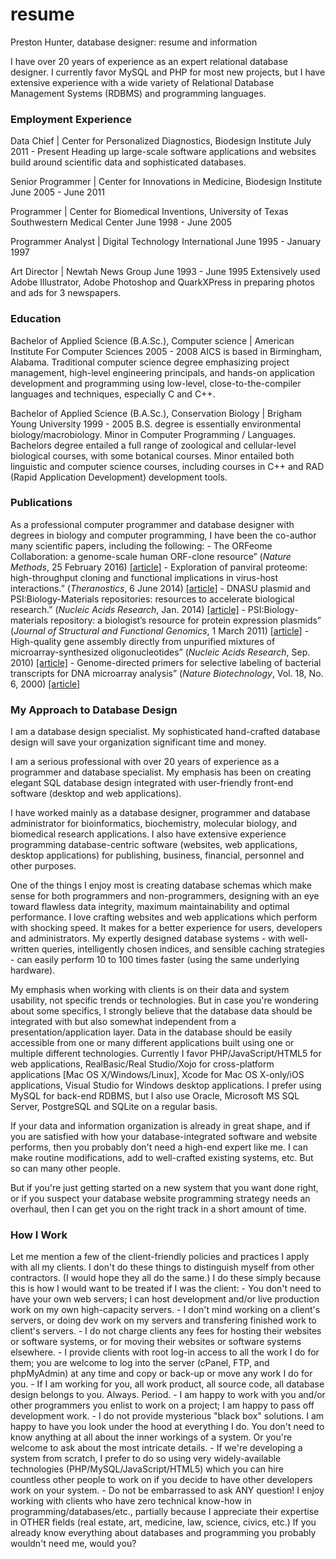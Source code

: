 # resume
Preston Hunter, database designer: resume and information

I have over 20 years of experience as an expert relational database designer. I currently favor MySQL and PHP for most new projects, but I have extensive experience with a wide variety of Relational Database Management Systems (RDBMS) and programming languages.

<h3>Employment Experience</h3>

Data Chief | Center for Personalized Diagnostics, Biodesign Institute
July 2011 - Present
Heading up large-scale software applications and websites build around scientific data and sophisticated databases.

Senior Programmer | Center for Innovations in Medicine, Biodesign Institute
June 2005 - June 2011

Programmer | Center for Biomedical Inventions, University of Texas Southwestern Medical Center
June 1998 - June 2005

Programmer Analyst | Digital Technology International
June 1995 - January 1997

Art Director | Newtah News Group
June 1993 - June 1995
Extensively used Adobe Illustrator, Adobe Photoshop and QuarkXPress in preparing photos and ads for 3 newspapers.


<h3>Education</h3>
Bachelor of Applied Science (B.A.Sc.), Computer science | American Institute For Computer Sciences
2005 - 2008
AICS is based in Birmingham, Alabama. Traditional computer science degree emphasizing project management, high-level engineering principals, and hands-on application development and programming using low-level, close-to-the-compiler  languages and techniques, especially C and C++.

Bachelor of Applied Science (B.A.Sc.), Conservation Biology | Brigham Young University
1999 - 2005
B.S. degree is essentially environmental biology/macrobiology. Minor in Computer Programming /  Languages. Bachelors degree entailed a full range of zoological and cellular-level biological courses,  with some botanical courses. Minor entailed both linguistic and computer science courses, including courses in C++ and RAD (Rapid Application Development) development tools.

<h3>Publications</h3>
As a professional computer programmer and database designer with degrees in biology and computer programming, I have been the co-author many scientific papers, including the following:
- The ORFeome Collaboration: a genome-scale human ORF-clone resource&rdquo; (<em>Nature Methods</em>, 25 February 2016) <a href="http://www.nature.com/nmeth/journal/v13/n3/full/nmeth.3776.html">[article]</a></li>
- Exploration of panviral proteome: high-throughput cloning and functional implications in virus-host interactions.&rdquo; (<em>Theranostics</em>, 6 June 2014) <a href="http://www.ncbi.nlm.nih.gov/pubmed/24955142">[article]</a></li>
- DNASU plasmid and PSI:Biology-Materials repositories: resources to accelerate biological research.&rdquo; (<em>Nucleic Acids Research</em>, Jan. 2014) <a href="http://www.ncbi.nlm.nih.gov/pubmed/24225319">[article]</a></li>
- PSI:Biology-materials repository: a biologist&rsquo;s resource for protein expression plasmids&rdquo; (<em>Journal of Structural and Functional Genomics</em>, 1 March 2011) <a href="http://www.ncbi.nlm.nih.gov/pubmed/21360289">[article]</a></li>
- High-quality gene assembly directly from unpurified mixtures of microarray-synthesized oligonucleotides&rdquo; (<em>Nucleic Acids Research</em>, Sep. 2010) <a href="http://www.ncbi.nlm.nih.gov/pmc/articles/PMC2965257/">[article]</a></li>
- Genome-directed primers for selective labeling of bacterial transcripts for DNA microarray analysis&rdquo; (<em>Nature Biotechnology</em>, Vol. 18, No. 6, 2000) <a href="http://www.ncbi.nlm.nih.gov/pubmed/10835610">[article]</a></li>

<h3>My Approach to Database Design</h3>
I am a database design specialist. My sophisticated hand-crafted database design will save your organization significant time and money.

I am a serious professional with over 20 years of experience as a programmer and database specialist. My emphasis has been on creating elegant SQL database design integrated with user-friendly front-end software (desktop and web applications).

I have worked mainly as a database designer, programmer and database administrator for bioinformatics, biochemistry, molecular biology, and biomedical research applications. I  also have extensive experience programming database-centric software (websites, web applications, desktop applications) for publishing, business, financial, personnel and other purposes.

One of the things I enjoy most is creating database schemas which make sense for both programmers and non-programmers, designing with an eye toward flawless data integrity, maximum maintainability and optimal performance. I love crafting websites and web applications which perform with shocking speed. It makes for a better experience for users, developers and administrators. My expertly designed database systems - with well-written queries, intelligently chosen indices, and sensible caching strategies - can easily perform 10 to 100 times faster (using the same underlying hardware).

My emphasis when working with clients is on their data and system usability, not specific trends or technologies. But in case you're wondering about some specifics, I strongly believe that the database data should be integrated with but also somewhat independent from a presentation/application layer. Data in the database should be easily accessible from one or many different applications built using one or multiple different technologies. Currently I favor PHP/JavaScript/HTML5 for web applications, RealBasic/Real Studio/Xojo for cross-platform applications [Mac OS X/Windows/Linux], Xcode for Mac OS X-only/iOS applications, Visual Studio for Windows desktop applications. I prefer using MySQL for back-end RDBMS, but I also use Oracle, Microsoft MS SQL Server, PostgreSQL and SQLite on a regular basis.

If your data and information organization is already in great shape, and if you are satisfied with how your database-integrated software and website performs, then you probably don't need a high-end expert like me. I can make routine modifications, add to well-crafted existing systems, etc. But so can many other people.

But if you're just getting started on a new system that you want done right, or if you suspect your database website programming strategy needs an overhaul, then I can get you on the right track in a short amount of time.

<h3>How I Work</h3>
Let me mention a few of the client-friendly policies and practices I apply with all my clients. I don't do these things to distinguish myself from other contractors. (I would hope they all do the same.) I do these simply because this is how I would want to be treated if I was the client:
- You don't need to have your own web servers; I can host development and/or live production work on my own high-capacity servers.
- I don't mind working on a client's servers, or doing dev work on my servers and transfering finished work to client's servers.
- I do not charge clients any fees for hosting their websites or software systems, or for moving their websites or software systems elsewhere.
- I provide clients with root log-in access to all the work I do for them; you are welcome to log into the server (cPanel, FTP, and phpMyAdmin) at any time and copy or back-up or move any work I do for you.
- If I am working for you, all work product, all source code, all database design belongs to you. Always. Period.
- I am happy to work with you and/or other programmers you enlist to work on a project; I am happy to pass off development work.
- I do not provide mysterious "black box" solutions. I am happy to have you look under the hood at everything I do. You don't need to know anything at all about the inner workings of a system. Or you're welcome to ask about the most intricate details.
- If we're developing a system from scratch, I prefer to do so using very widely-available technologies (PHP/MySQL/JavaScript/HTML5) which you can hire countless other people to work on if you decide to have other developers work on your system.
- Do not be embarrassed to ask ANY question! I enjoy working with clients who have zero technical know-how in programming/databases/etc., partially because I appreciate their expertise in OTHER fields (real estate, art, medicine, law, science, civics, etc.) If you already know everything about databases and programming you probably wouldn't need me, would you?
